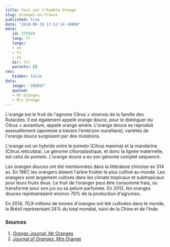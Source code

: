 ```yaml
---
title: Tout sur l'humble Orange
slug: oranges-en-france
published: true
date: '2018-06-19 17:12:14 +0000'
meta:
   id: 275949
   lang: fr
   langs:
   - en
   - fr
   - zh
   dir: ltr
   parents: []
seo:
   hidden: false
data:
   image: '280667'
   quoted:
   - Mr Oranges
   - Mrs Orange
---
```


L\'orange est le fruit de l\'agrume Citrus &times; sinensis de la famille des Rutac&eacute;es. Il est &eacute;galement appel&eacute; orange douce, pour le distinguer du Citrus &times; aurantium, appel&eacute; orange am&egrave;re. L\'orange douce se reproduit asexuellement (apomixie &agrave; travers l\'embryon nucellaire); vari&eacute;t&eacute;s de l\'orange douce surgissent par des mutations.

L\'orange est un hybride entre le pomelo (Citrus maxima) et la mandarine (Citrus reticulata). Le g&eacute;nome chloroplastique, et donc la lign&eacute;e maternelle, est celui du pomelo. L\'orange douce a eu son g&eacute;nome complet s&eacute;quenc&eacute;.

Les oranges douces ont &eacute;t&eacute; mentionn&eacute;es dans la litt&eacute;rature chinoise en 314 av. En 1987, les orangers &eacute;taient l\'arbre fruitier le plus cultiv&eacute; au monde. Les orangers sont largement cultiv&eacute;s dans les climats tropicaux et subtropicaux pour leurs fruits doux. Le fruit de l\'oranger peut &ecirc;tre consomm&eacute; frais, ou transform&eacute; pour son jus ou sa pelure parfum&eacute;e. En 2012, les oranges douces repr&eacute;sentaient environ 70% de la production d\'agrumes.

En 2014, 70,9 millions de tonnes d\'oranges ont &eacute;t&eacute; cultiv&eacute;es dans le monde, le Br&eacute;sil repr&eacute;sentant 24% du total mondial, suivi de la Chine et de l\'Inde.

<!--{% contentfor hero %}-->
### Sources

1. [<cite>Orange Journal</cite>, Mr Oranges](http://www.oranges.com)
2. [<cite>Journal of Oranges</cite>, Mrs Orange](http://www.oranges.co.uk)
<!--{% endcontentfor %}-->